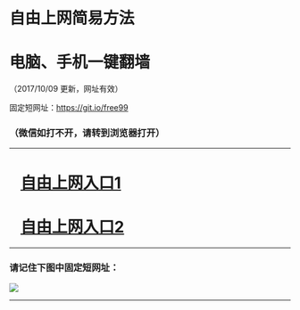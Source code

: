 ﻿# 自由上网简易方法

# 电脑、手机一键翻墙

（2017/10/09 更新，网址有效）

固定短网址：https://git.io/free99

### （微信如打不开，请转到浏览器打开）


***





# &nbsp;&nbsp; <a href="http://ft16394858.fwq-tz-1001.info/fwqtz01.html?t=10090014155 " target="_blank">自由上网入口1</a>
# &nbsp;&nbsp; <a href="http://ft1221519473.fwq-tz-1002.info/fwqtz02.html?t=10090011277 " target="_blank">自由上网入口2</a>
***

### 请记住下图中固定短网址：

<img src="https://s3-us-west-2.amazonaws.com/fwq-1001/yjfq-20170905okok.png" /> 


***

